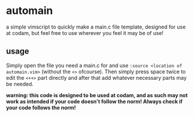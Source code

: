 # automain

a simple vimscript to quickly make a main.c file template, designed for use at codam, but feel free to use wherever you feel it may be of use!

## usage 
Simply open the file you need a main.c for and use `:source <location of automain.vim>` (without the `<>` ofcourse).
Then simply press space twice to edit the `<++>` part directly and after that add whatever necessary parts may be needed.

**warning: this code is designed to be used at codam, and as such may not work as intended if your code doesn't follow the norm! Always check if your code follows the norm!**

